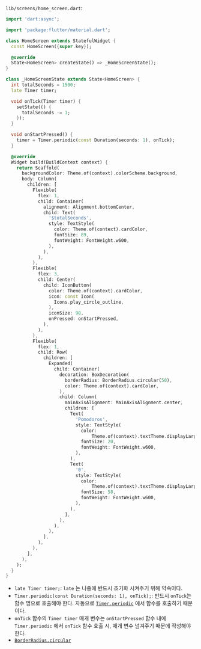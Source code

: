 `lib/screens/home_screen.dart`:

```dart
import 'dart:async';

import 'package:flutter/material.dart';

class HomeScreen extends StatefulWidget {
  const HomeScreen({super.key});

  @override
  State<HomeScreen> createState() => _HomeScreenState();
}

class _HomeScreenState extends State<HomeScreen> {
  int totalSeconds = 1500;
  late Timer timer;

  void onTick(Timer timer) {
    setState(() {
      totalSeconds -= 1;
    });
  }

  void onStartPressed() {
    timer = Timer.periodic(const Duration(seconds: 1), onTick);
  }

  @override
  Widget build(BuildContext context) {
    return Scaffold(
      backgroundColor: Theme.of(context).colorScheme.background,
      body: Column(
        children: [
          Flexible(
            flex: 1,
            child: Container(
              alignment: Alignment.bottomCenter,
              child: Text(
                '$totalSeconds',
                style: TextStyle(
                  color: Theme.of(context).cardColor,
                  fontSize: 89,
                  fontWeight: FontWeight.w600,
                ),
              ),
            ),
          ),
          Flexible(
            flex: 3,
            child: Center(
              child: IconButton(
                color: Theme.of(context).cardColor,
                icon: const Icon(
                  Icons.play_circle_outline,
                ),
                iconSize: 98,
                onPressed: onStartPressed,
              ),
            ),
          ),
          Flexible(
            flex: 1,
            child: Row(
              children: [
                Expanded(
                  child: Container(
                    decoration: BoxDecoration(
                      borderRadius: BorderRadius.circular(50),
                      color: Theme.of(context).cardColor,
                    ),
                    child: Column(
                      mainAxisAlignment: MainAxisAlignment.center,
                      children: [
                        Text(
                          'Pomodoros',
                          style: TextStyle(
                            color:
                                Theme.of(context).textTheme.displayLarge?.color,
                            fontSize: 20,
                            fontWeight: FontWeight.w600,
                          ),
                        ),
                        Text(
                          '0',
                          style: TextStyle(
                            color:
                                Theme.of(context).textTheme.displayLarge?.color,
                            fontSize: 58,
                            fontWeight: FontWeight.w600,
                          ),
                        ),
                      ],
                    ),
                  ),
                ),
              ],
            ),
          ),
        ],
      ),
    );
  }
}
```

- `late Timer timer;`: `late` 는 나중에 반드시 초기화 시켜주기 위해 약속이다.
- `Timer.periodic(const Duration(seconds: 1), onTick);`: 반드시 `onTick`는 함수 명으로 호출해야 한다. 자동으로 [`Timer.periodic`](https://api.flutter.dev/flutter/dart-async/Timer/Timer.periodic.html) 에서 함수를 호출하기 때문이다.
- `onTick` 함수의 `Timer timer` 매개 변수는 `onStartPressed` 함수 내에 `Timer.periodic` 에서 `onTick` 함수 호출 시, 매개 변수 넘겨주기 때문에 작성해야 한다.
- [`BorderRadius.circular`](https://api.flutter.dev/flutter/painting/BorderRadius/BorderRadius.circular.html)
